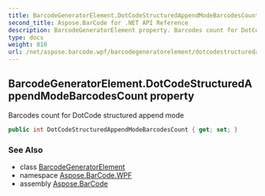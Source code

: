 ```yaml
---
title: BarcodeGeneratorElement.DotCodeStructuredAppendModeBarcodesCount
second_title: Aspose.BarCode for .NET API Reference
description: BarcodeGeneratorElement property. Barcodes count for DotCode structured append mode
type: docs
weight: 810
url: /net/aspose.barcode.wpf/barcodegeneratorelement/dotcodestructuredappendmodebarcodescount/
---
```

## BarcodeGeneratorElement.DotCodeStructuredAppendModeBarcodesCount property

Barcodes count for DotCode structured append mode

```csharp
public int DotCodeStructuredAppendModeBarcodesCount { get; set; }
```

### See Also

* class [BarcodeGeneratorElement](../)
* namespace [Aspose.BarCode.WPF](../../../aspose.barcode.wpf/)
* assembly [Aspose.BarCode](../../../)


